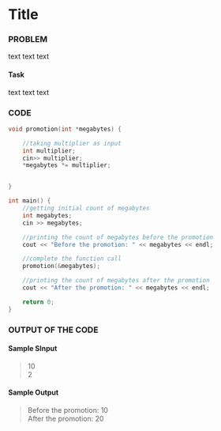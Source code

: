 # Title

### PROBLEM

text text text

#### Task

text text text

### CODE

```cpp
void promotion(int *megabytes) {

    //taking multiplier as input
    int multiplier;
    cin>> multiplier;
    *megabytes *= multiplier;


}

int main() {
    //getting initial count of megabytes
    int megabytes;
    cin >> megabytes;

    //printing the count of megabytes before the promotion
    cout << "Before the promotion: " << megabytes << endl;

    //complete the function call
    promotion(&megabytes);

    //printing the count of megabytes after the promotion
    cout << "After the promotion: " << megabytes << endl;

    return 0;
}
```

### OUTPUT OF THE CODE

#### Sample SInput

> 10  
> 2

#### Sample Output

> Before the promotion: 10  
> After the promotion: 20

